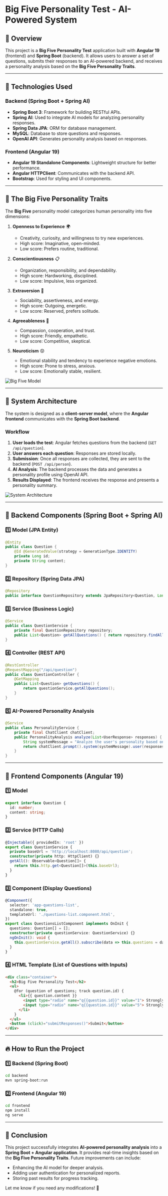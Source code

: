 # Big Five Personality Test - AI-Powered System

## 📌 Overview
This project is a **Big Five Personality Test** application built with **Angular 19** (frontend) and **Spring Boot** (backend). It allows users to answer a set of questions, submits their responses to an AI-powered backend, and receives a personality analysis based on the **Big Five Personality Traits**.

---

## 🚀 Technologies Used

### **Backend (Spring Boot + Spring AI)**
- **Spring Boot 3**: Framework for building RESTful APIs.
- **Spring AI**: Used to integrate AI models for analyzing personality responses.
- **Spring Data JPA**: ORM for database management.
- **MySQL**: Database to store questions and responses.
- **OpenAI API**: Generates personality analysis based on responses.

### **Frontend (Angular 19)**
- **Angular 19 Standalone Components**: Lightweight structure for better performance.
- **Angular HTTPClient**: Communicates with the backend API.
- **Bootstrap**: Used for styling and UI components.

---

## 📖 The Big Five Personality Traits

The **Big Five** personality model categorizes human personality into five dimensions:

1. **Openness to Experience** 🌍
   - Creativity, curiosity, and willingness to try new experiences.
   - High score: Imaginative, open-minded.
   - Low score: Prefers routine, traditional.

2. **Conscientiousness** 📋
   - Organization, responsibility, and dependability.
   - High score: Hardworking, disciplined.
   - Low score: Impulsive, less organized.

3. **Extraversion** 🎉
   - Sociability, assertiveness, and energy.
   - High score: Outgoing, energetic.
   - Low score: Reserved, prefers solitude.

4. **Agreeableness** 🤝
   - Compassion, cooperation, and trust.
   - High score: Friendly, empathetic.
   - Low score: Competitive, skeptical.

5. **Neuroticism** 😟
   - Emotional stability and tendency to experience negative emotions.
   - High score: Prone to stress, anxious.
   - Low score: Emotionally stable, resilient.

![Big Five Model](https://upload.wikimedia.org/wikipedia/commons/6/65/Big_Five_personality_traits.svg)

---

## 📡 System Architecture

The system is designed as a **client-server model**, where the **Angular frontend** communicates with the **Spring Boot backend**.

### **Workflow**
1. **User loads the test**: Angular fetches questions from the backend (`GET /api/question`).
2. **User answers each question**: Responses are stored locally.
3. **Submission**: Once all responses are collected, they are sent to the backend (`POST /api/person`).
4. **AI Analysis**: The backend processes the data and generates a personality profile using OpenAI API.
5. **Results Displayed**: The frontend receives the response and presents a personality summary.

![System Architecture](https://www.researchgate.net/profile/Jorge-Reina-2/publication/328372710/figure/fig1/AS:680418833764354@1539980226797/Architecture-of-the-system.png)

---

## 📂 Backend Components (Spring Boot + Spring AI)

### **1️⃣ Model (JPA Entity)**
```java
@Entity
public class Question {
    @Id @GeneratedValue(strategy = GenerationType.IDENTITY)
    private Long id;
    private String content;
}
```

### **2️⃣ Repository (Spring Data JPA)**
```java
@Repository
public interface QuestionRepository extends JpaRepository<Question, Long> {}
```

### **3️⃣ Service (Business Logic)**
```java
@Service
public class QuestionService {
    private final QuestionRepository repository;
    public List<Question> getAllQuestions() { return repository.findAll(); }
}
```

### **4️⃣ Controller (REST API)**
```java
@RestController
@RequestMapping("/api/question")
public class QuestionController {
    @GetMapping
    public List<Question> getQuestions() {
        return questionService.getAllQuestions();
    }
}
```

### **5️⃣ AI-Powered Personality Analysis**
```java
@Service
public class PersonalityService {
    private final ChatClient chatClient;
    public PersonalityAnalysis analyze(List<UserResponse> responses) {
        String systemMessage = "Analyze the user's personality based on their responses...";
        return chatClient.prompt().system(systemMessage).user(responses).call().entity(PersonalityAnalysis.class);
    }
}
```

---

## 🎨 Frontend Components (Angular 19)

### **1️⃣ Model**
```typescript
export interface Question {
  id: number;
  content: string;
}
```

### **2️⃣ Service (HTTP Calls)**
```typescript
@Injectable({ providedIn: 'root' })
export class QuestionService {
  private baseUrl = 'http://localhost:8080/api/question';
  constructor(private http: HttpClient) {}
  getAll(): Observable<Question[]> {
    return this.http.get<Question[]>(this.baseUrl);
  }
}
```

### **3️⃣ Component (Display Questions)**
```typescript
@Component({
  selector: 'app-questions-list',
  standalone: true,
  templateUrl: './questions-list.component.html',
})
export class QuestionsListComponent implements OnInit {
  questions: Question[] = [];
  constructor(private questionService: QuestionService) {}
  ngOnInit(): void {
    this.questionService.getAll().subscribe(data => this.questions = data);
  }
}
```

### **4️⃣ HTML Template (List of Questions with Inputs)**
```html
<div class="container">
  <h2>Big Five Personality Test</h2>
  <ul>
    @for (question of questions; track question.id) {
      <li>{{ question.content }}
        <input type="radio" name="q{{question.id}}" value="1"> Strongly Disagree
        <input type="radio" name="q{{question.id}}" value="5"> Strongly Agree
      </li>
    }
  </ul>
  <button (click)="submitResponses()">Submit</button>
</div>
```

---

## 🔥 How to Run the Project

### **1️⃣ Backend (Spring Boot)**
```sh
cd backend
mvn spring-boot:run
```

### **2️⃣ Frontend (Angular 19)**
```sh
cd frontend
npm install
ng serve
```

---

## 📌 Conclusion
This project successfully integrates **AI-powered personality analysis** into a **Spring Boot + Angular application**. It provides real-time insights based on the **Big Five Personality Traits**. Future improvements can include:
- Enhancing the AI model for deeper analysis.
- Adding user authentication for personalized reports.
- Storing past results for progress tracking.

Let me know if you need any modifications! 🚀

